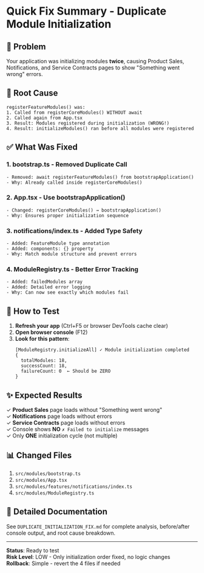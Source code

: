# Quick Fix Summary - Duplicate Module Initialization

## 🎯 Problem
Your application was initializing modules **twice**, causing Product Sales, Notifications, and Service Contracts pages to show "Something went wrong" errors.

## 🔧 Root Cause
```
registerFeatureModules() was:
1. Called from registerCoreModules() WITHOUT await
2. Called again from App.tsx
3. Result: Modules registered during initialization (WRONG!)
4. Result: initializeModules() ran before all modules were registered
```

## ✅ What Was Fixed

### 1. **bootstrap.ts** - Removed Duplicate Call
```
- Removed: await registerFeatureModules() from bootstrapApplication()
- Why: Already called inside registerCoreModules()
```

### 2. **App.tsx** - Use bootstrapApplication()
```
- Changed: registerCoreModules() → bootstrapApplication()
- Why: Ensures proper initialization sequence
```

### 3. **notifications/index.ts** - Added Type Safety
```
- Added: FeatureModule type annotation
- Added: components: {} property
- Why: Match module structure and prevent errors
```

### 4. **ModuleRegistry.ts** - Better Error Tracking
```
- Added: failedModules array
- Added: Detailed error logging
- Why: Can now see exactly which modules fail
```

## 🚀 How to Test

1. **Refresh your app** (Ctrl+F5 or browser DevTools cache clear)
2. **Open browser console** (F12)
3. **Look for this pattern**:
   ```
   [ModuleRegistry.initializeAll] ✓ Module initialization completed
   {
     totalModules: 18,
     successCount: 18,
     failureCount: 0  ← Should be ZERO
   }
   ```

## ✨ Expected Results

✓ **Product Sales** page loads without "Something went wrong"  
✓ **Notifications** page loads without errors  
✓ **Service Contracts** page loads without errors  
✓ Console shows **NO** `✗ Failed to initialize` messages  
✓ Only **ONE** initialization cycle (not multiple)  

## 📊 Changed Files

1. `src/modules/bootstrap.ts`
2. `src/modules/App.tsx`
3. `src/modules/features/notifications/index.ts`
4. `src/modules/ModuleRegistry.ts`

## 🔗 Detailed Documentation

See `DUPLICATE_INITIALIZATION_FIX.md` for complete analysis, before/after console output, and root cause breakdown.

---

**Status**: Ready to test  
**Risk Level**: LOW - Only initialization order fixed, no logic changes  
**Rollback**: Simple - revert the 4 files if needed